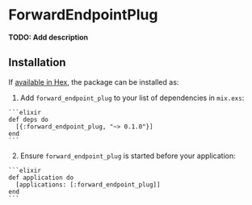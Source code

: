 # ForwardEndpointPlug

**TODO: Add description**

## Installation

If [available in Hex](https://hex.pm/docs/publish), the package can be installed as:

  1. Add `forward_endpoint_plug` to your list of dependencies in `mix.exs`:

    ```elixir
    def deps do
      [{:forward_endpoint_plug, "~> 0.1.0"}]
    end
    ```

  2. Ensure `forward_endpoint_plug` is started before your application:

    ```elixir
    def application do
      [applications: [:forward_endpoint_plug]]
    end
    ```


